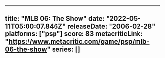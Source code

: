 
---
title: "MLB 06: The Show"
date: "2022-05-11T05:00:07.846Z"
releaseDate: "2006-02-28"
platforms: ["psp"]
score: 83
metacriticLink: "https://www.metacritic.com/game/psp/mlb-06-the-show"
series: []
---
